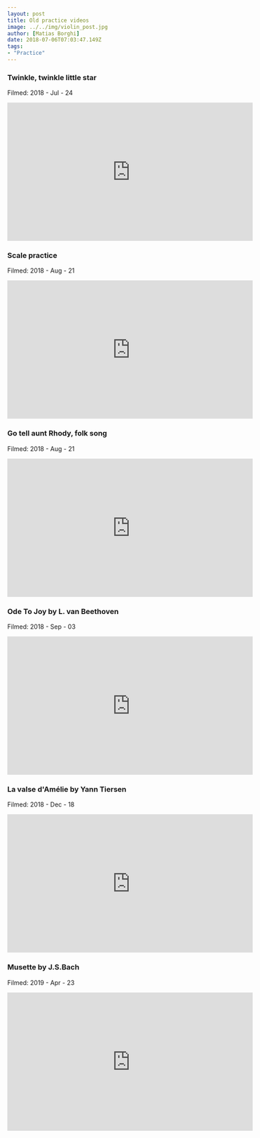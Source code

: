 ```yaml
---
layout: post
title: Old practice videos
image: ../../img/violin_post.jpg
author: [Matias Borghi]
date: 2018-07-06T07:03:47.149Z
tags: 
- "Practice"
---
```


### Twinkle, twinkle little star

Filmed: 2018 - Jul - 24

<iframe width="560" height="315" src="https://www.youtube.com/embed/PMLhBMGC1S0" frameborder="0" allow="accelerometer; autoplay; encrypted-media; gyroscope; picture-in-picture" allowfullscreen></iframe>

### Scale practice

Filmed: 2018 - Aug - 21

<iframe width="560" height="315" src="https://www.youtube.com/embed/L24o4OQ6a7A" frameborder="0" allow="accelerometer; autoplay; encrypted-media; gyroscope; picture-in-picture" allowfullscreen></iframe>

### Go tell aunt Rhody, folk song

Filmed: 2018 - Aug - 21

<iframe width="560" height="315" src="https://www.youtube.com/embed/VotuorKTQvI" frameborder="0" allow="accelerometer; autoplay; encrypted-media; gyroscope; picture-in-picture" allowfullscreen></iframe>

### Ode To Joy by L. van Beethoven 

Filmed: 2018 - Sep - 03

<iframe width="560" height="315" src="https://www.youtube.com/embed/ESDB3YHlgJ4" frameborder="0" allow="accelerometer; autoplay; encrypted-media; gyroscope; picture-in-picture" allowfullscreen></iframe>

### La valse d'Amélie by Yann Tiersen

Filmed: 2018 - Dec - 18

<iframe width="560" height="315" src="https://www.youtube.com/embed/YFNWPGWvH6k" frameborder="0" allow="accelerometer; autoplay; encrypted-media; gyroscope; picture-in-picture" allowfullscreen></iframe>

### Musette by J.S.Bach

Filmed: 2019 - Apr - 23

<iframe width="560" height="315" src="https://www.youtube.com/embed/CXvNv3v54AY" frameborder="0" allow="accelerometer; autoplay; encrypted-media; gyroscope; picture-in-picture" allowfullscreen></iframe>